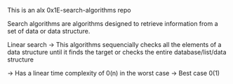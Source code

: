 This is an alx 0x1E-search-algorithms repo

Search algorithms are algorithms designed to retrieve information from a set of data or data structure. 

Linear search -> This algorithms sequencially checks all the elements of a data structure until it finds the target or checks the entire database/list/data structure

-> Has a linear time complexity of 0(n) in the worst case
    -> Best case 0(1)
